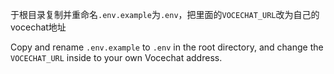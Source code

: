
于根目录复制并重命名`.env.example`为`.env`，把里面的`VOCECHAT_URL`改为自己的vocechat地址

Copy and rename `.env.example` to `.env` in the root directory, and change the `VOCECHAT_URL` inside to your own Vocechat address.
